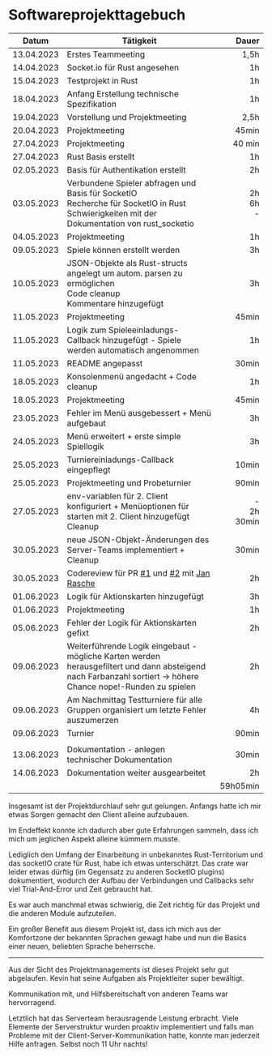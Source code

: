 # Softwareprojekttagebuch

| Datum      | Tätigkeit                                                                                                                                                                                |              Dauer |
|------------|------------------------------------------------------------------------------------------------------------------------------------------------------------------------------------------|-------------------:|
| 13.04.2023 | Erstes Teammeeting                                                                                                                                                                       |               1,5h |
| 14.04.2023 | Socket.io für Rust angesehen                                                                                                                                                             |                 1h |
| 15.04.2023 | Testprojekt in Rust                                                                                                                                                                      |                 1h |
| 18.04.2023 | Anfang Erstellung technische Spezifikation                                                                                                                                               |                 1h |
| 19.04.2023 | Vorstellung und Projektmeeting                                                                                                                                                           |               2,5h |
| 20.04.2023 | Projektmeeting                                                                                                                                                                           |              45min |
| 27.04.2023 | Projektmeeting                                                                                                                                                                           |             40 min |
| 27.04.2023 | Rust Basis erstellt                                                                                                                                                                      |                 1h |
| 02.05.2023 | Basis für Authentikation erstellt                                                                                                                                                        |                 2h |
| 03.05.2023 | Verbundene Spieler abfragen und Basis für SocketIO<br/>Recherche für SocketIO in Rust<br/>Schwierigkeiten mit der Dokumentation von rust_socketio                                        |    2h<br/>6h<br/>- |
| 04.05.2023 | Projektmeeting                                                                                                                                                                           |                 1h |
| 09.05.2023 | Spiele können erstellt werden                                                                                                                                                            |                 3h |
| 10.05.2023 | JSON-Objekte als Rust-structs angelegt um autom. parsen zu ermöglichen<br/>Code cleanup<br/>Kommentare hinzugefügt                                                                       |                 3h | 
| 11.05.2023 | Projektmeeting                                                                                                                                                                           |              45min |
| 11.05.2023 | Logik zum Spieleeinladungs-Callback hinzugefügt - Spiele werden automatisch angenommen                                                                                                   |                 1h |
| 11.05.2023 | README angepasst                                                                                                                                                                         |              30min |
| 18.05.2023 | Konsolenmenü angedacht + Code cleanup                                                                                                                                                    |                 1h |
| 18.05.2023 | Projektmeeting                                                                                                                                                                           |              45min |
| 23.05.2023 | Fehler im Menü ausgebessert + Menü aufgebaut                                                                                                                                             |                 3h |
| 24.05.2023 | Menü erweitert + erste simple Spiellogik                                                                                                                                                 |                 3h |
| 25.05.2023 | Turniereinladungs-Callback eingepflegt                                                                                                                                                   |              10min |
| 25.05.2023 | Projektmeeting und Probeturnier                                                                                                                                                          |              90min |
| 27.05.2023 | env-variablen für 2. Client konfiguriert + Menüoptionen für starten mit 2. Client hinzugefügt<br/> Cleanup                                                                               | -<br/>2h<br/>30min |
| 30.05.2023 | neue JSON-Objekt-Änderungen des Server-Teams implementiert + Cleanup                                                                                                                     |              30min |
| 30.05.2023 | Codereview für PR [#1](https://github.com/Nope-Cardgame/Rust-Client/pull/1) und [#2](https://github.com/Nope-Cardgame/Rust-Client/pull/4) mit [Jan Rasche](https://github.com/Muquinbla) |                 2h |
| 01.06.2023 | Logik für Aktionskarten hinzugefügt                                                                                                                                                      |                 3h |
| 01.06.2023 | Projektmeeting                                                                                                                                                                           |                 1h |
| 05.06.2023 | Fehler der Logik für Aktionskarten gefixt                                                                                                                                                |                 2h |
| 09.06.2023 | Weiterführende Logik eingebaut - mögliche Karten werden herausgefiltert und dann absteigend nach Farbanzahl sortiert -> höhere Chance nope!-Runden zu spielen                            |                 2h |
| 09.06.2023 | Am Nachmittag Testturniere für alle Gruppen organisiert um letzte Fehler auszumerzen                                                                                                     |                 4h |
| 09.06.2023 | Turnier                                                                                                                                                                                  |              90min |
|            |                                                                                                                                                                                          |                    |
| 13.06.2023 | Dokumentation - anlegen technischer Dokumentation                                                                                                                                        |              30min |
| 14.06.2023 | Dokumentation weiter ausgearbeitet                                                                                                                                                       |                 2h |
|            |                                                                                                                                                                                          |           59h05min |


Insgesamt ist der Projektdurchlauf sehr gut gelungen.
Anfangs hatte ich mir etwas Sorgen gemacht den Client alleine aufzubauen.

Im Endeffekt konnte ich dadurch aber gute Erfahrungen sammeln, dass ich mich um jeglichen Aspekt alleine kümmern musste.

Lediglich den Umfang der Einarbeitung in unbekanntes Rust-Territorium und das socketIO crate für Rust, habe ich etwas unterschätzt.
Das crate war leider etwas dürftig (im Gegensatz zu anderen SocketIO plugins) dokumentiert, wodurch der Aufbau der Verbindungen und Callbacks sehr viel Trial-And-Error und Zeit gebraucht hat.

Es war auch manchmal etwas schwierig, die Zeit richtig für das Projekt und die anderen Module aufzuteilen.

Ein großer Benefit aus diesem Projekt ist, dass ich mich aus der Komfortzone der bekannten Sprachen
gewagt habe und nun die Basics einer neuen, beliebten Sprache beherrsche.

---

Aus der Sicht des Projektmanagements ist dieses Projekt sehr gut abgelaufen. Kevin hat seine Aufgaben als Projektleiter
super bewältigt.

Kommunikation mit, und Hilfsbereitschaft von anderen Teams war hervorragend.

Letztlich hat das Serverteam herausragende Leistung erbracht. Viele Elemente der Serverstruktur wurden
proaktiv implementiert und falls man Probleme mit der Client-Server-Kommunikation hatte, konnte
man jederzeit Hilfe anfragen. Selbst noch 11 Uhr nachts!
